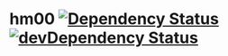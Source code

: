 # hm00 [![Dependency Status](https://david-dm.org/dy-dx/hm00.png)](https://david-dm.org/dy-dx/hm00) [![devDependency Status](https://david-dm.org/dy-dx/hm00/dev-status.png)](https://david-dm.org/dy-dx/hm00#info=devDependencies)

